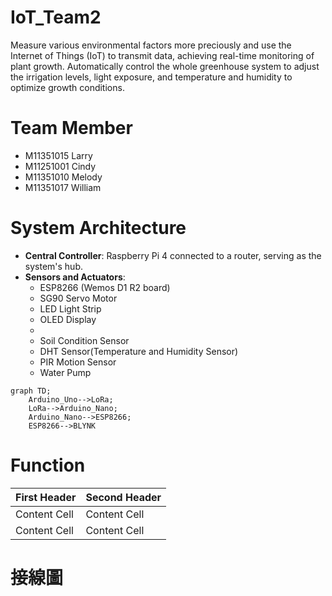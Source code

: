 # IoT_Team2
Measure various environmental factors more preciously and use the Internet of Things (IoT) to transmit data, achieving real-time monitoring of plant growth.  Automatically control the whole greenhouse system to adjust the irrigation levels, light exposure, and temperature and humidity to optimize growth conditions.

# Team Member
- M11351015 Larry
- M11251001 Cindy
- M11351010 Melody
- M11351017 William


# System Architecture
- **Central Controller**: Raspberry Pi 4 connected to a router, serving as the system's hub.
- **Sensors and Actuators**:
  - ESP8266 (Wemos D1 R2 board)
  - SG90 Servo Motor
  - LED Light Strip
  - OLED Display
  - 
  - Soil Condition Sensor
  - DHT Sensor(Temperature and Humidity Sensor)
  - PIR Motion Sensor
  - Water Pump
 


```mermaid
graph TD;
    Arduino_Uno-->LoRa;
    LoRa-->Arduino_Nano;
    Arduino_Nano-->ESP8266;
    ESP8266-->BLYNK
```


# Function
| First Header  | Second Header |
| ------------- | ------------- |
| Content Cell  | Content Cell  |
| Content Cell  | Content Cell  |




# 接線圖
  
